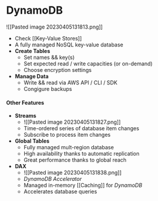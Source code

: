# DynamoDB
![[Pasted image 20230405131813.png]]
- Check [[Key-Value Stores]]
- A fully managed NoSQL key-value database
- **Create Tables**
	- Set names && key(s)
	- Set expected read / write capacities (or on-demand)
	- Choose encryption settings
- **Manage Data**
	- Write && read via AWS API / CLI / SDK
	- Congigure backups

#### Other Features
- **Streams**
	- ![[Pasted image 20230405131827.png]]
	- Time-ordered series of database item changes
	- Subscribe to process item changes
- **Global Tables**
	- Fully managed mult-region database
	- High availability thanks to automatic replication
	- Great performance thanks to global reach
- **DAX**
	- ![[Pasted image 20230405131838.png]]
	- *DynamoDB Accelerator*
	- Managed in-memory [[Caching]] for *DynamoDB*
	- Accelerates database queries